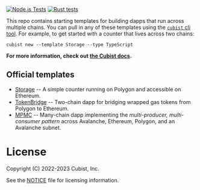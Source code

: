 [![Node.js Tests](https://github.com/cubist-labs/cubist-sdk-templates/actions/workflows/node-tests.yml/badge.svg)](https://github.com/cubist-labs/cubist-sdk-templates/actions/workflows/node-tests.yml)
[![Rust tests](https://github.com/cubist-labs/cubist-sdk-templates/actions/workflows/rust-tests.yml/badge.svg)](https://github.com/cubist-labs/cubist-sdk-templates/actions/workflows/rust-tests.yml)

This repo contains starting templates for building dapps that run
across multiple chains. You can pull in any of these templates using the
[`cubist` cli tool](https://docs.cubist.dev/guide/installation). 
For example, to get started with a counter that lives across two chains:

```
cubist new --template Storage --type TypeScript
```

**For more information, check out [the Cubist docs](https://docs.cubist.dev).**

## Official templates

- [Storage](./Storage) -- A simple counter running on Polygon and accessible
on Ethereum.
- [TokenBridge](./TokenBridge) --  Two-chain dapp for bridging wrapped gas
tokens from Polygon to Ethereum.
- [MPMC](./MPMC) -- Many-chain dapp implementing the _multi-producer, multi-consumer
pattern_ across Avalanche, Ethereum, Polygon, and an Avalanche subnet.

# License

Copyright (C) 2022-2023 Cubist, Inc.

See the [NOTICE](NOTICE) file for licensing information.
